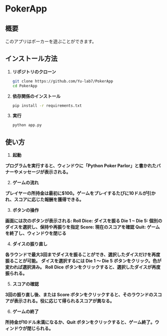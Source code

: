 # PokerApp

## 概要
このアプリはポーカーを遊ぶことができます。

## インストール方法

1. **リポジトリのクローン**
   ```bash
   git clone https://github.com/Yu-lab7/PokerApp
   cd PokerApp

2. **依存関係のインストール**
   ```bash
   pip install -r requirements.txt

3. **実行**
   ```bash
   python app.py

## 使い方

1. **起動**

**プログラムを実行すると、ウィンドウに「Python Poker Parlor」と書かれたバナーやメッセージが表示される。**

2. **ゲームの流れ**

**プレイヤーの所持金は最初に$100。ゲームをプレイするたびに10ドルが引かれ、スコアに応じた報酬を獲得できる。**

3. **ボタンの操作**

**画面には次のボタンが表示される:
Roll Dice: ダイスを振る
Die 1 ~ Die 5: 個別のダイスを選択し、保持や再振りを指定
Score: 現在のスコアを確認
Quit: ゲームを終了し、ウィンドウを閉じる**

4. **ダイスの振り直し**

**各ラウンドで最大3回までダイスを振ることができ、選択したダイスだけを再度振ることが可能。
ダイスを選択するには Die 1 ～ Die 5 ボタンをクリック。色が変われば選択済み。
Roll Dice ボタンをクリックすると、選択したダイスが再度振られる。**

5. **スコアの確認**

**3回の振り直し後、または Score ボタンをクリックすると、そのラウンドのスコアが表示される。役に応じて得られるスコアが異なる。**

6. **ゲームの終了**

**所持金が10ドル未満になるか、Quit ボタンをクリックすると、ゲーム終了。ウィンドウが閉じられる。**
